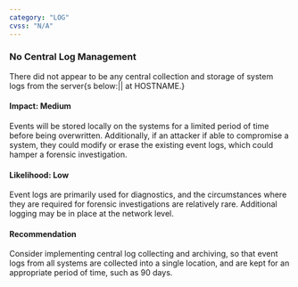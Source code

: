 ```yaml
---
category: "LOG"
cvss: "N/A"
---
```

### No Central Log Management
There did not appear to be any central collection and storage of system logs from the server{s below:|| at HOSTNAME.}
#### Impact: Medium
Events will be stored locally on the systems for a limited period of time before being overwritten. Additionally, if an attacker if able to compromise a system, they could modify or erase the existing event logs, which could hamper a forensic investigation.
#### Likelihood: Low
Event logs are primarily used for diagnostics, and the circumstances where they are required for forensic investigations are relatively rare. Additional logging may be in place at the network level.
#### Recommendation
Consider implementing central log collecting and archiving, so that event logs from all systems are collected into a single location, and are kept for an appropriate period of time, such as 90 days.
